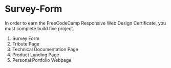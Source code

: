 # Survey-Form
In order to earn the FreeCodeCamp Responsive Web Design Certificate, you must complete build five project.
1. Survey Form
2. Tribute Page
3. Technical Documentation Page
4. Product Landing Page
5. Personal Portfolio Webpage
